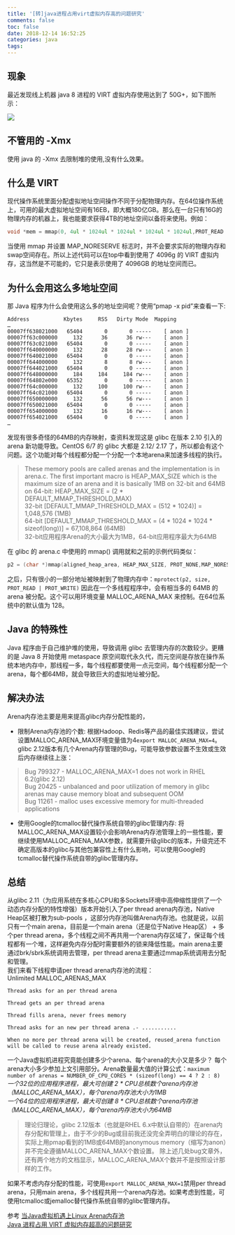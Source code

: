 ```yaml
---
title: '[转]java进程占用virt虚拟内存高的问题研究'
comments: false
toc: false
date: 2018-12-14 16:52:25
categories: java
tags:
---
```

## 现象
最近发现线上机器 java 8 进程的 VIRT 虚拟内存使用达到了 50G+，如下图所示：  

![](https://bp-1252402719.cos.ap-shanghai.myqcloud.com/java_virt1.png)

<!--more-->

## 不管用的 -Xmx
使用 java 的 -Xmx 去限制堆的使用,没有什么效果。

## 什么是 VIRT
现代操作系统里面分配虚拟地址空间操作不同于分配物理内存。在64位操作系统上，可用的最大虚拟地址空间有16EB，即大概180亿GB。那么在一台只有16G的物理内存的机器上，我也能要求获得4TB的地址空间以备将来使用。例如：
``` c
void *mem = mmap(0, 4ul * 1024ul * 1024ul * 1024ul * 1024ul,PROT_READ | PROT_WRITE, MAP_PRIVATE | MAP_ANONYMOUS | MAP_NORESERVE,-1, 0);
```
当使用 mmap 并设置 MAP_NORESERVE 标志时，并不会要求实际的物理内存和swap空间存在。所以上述代码可以在top中看到使用了 4096g 的 VIRT 虚拟内存，这当然是不可能的，它只是表示使用了 4096GB 的地址空间而已。

## 为什么会用这么多地址空间
那 Java 程序为什么会使用这么多的地址空间呢？使用“pmap -x pid”来查看一下:
```
Address           Kbytes     RSS   Dirty Mode  Mapping
…
00007ff638021000   65404       0       0 -----    [ anon ]
00007ff63c000000     132      36      36 rw---    [ anon ]
00007ff63c021000   65404       0       0 -----    [ anon ]
00007ff640000000     132      28      28 rw---    [ anon ]
00007ff640021000   65404       0       0 -----    [ anon ]
00007ff644000000     132       8       8 rw---    [ anon ]
00007ff644021000   65404       0       0 -----    [ anon ]
00007ff648000000     184     184     184 rw---    [ anon ]
00007ff64802e000   65352       0       0 -----    [ anon ]
00007ff64c000000     132     100     100 rw---    [ anon ]
00007ff64c021000   65404       0       0 -----    [ anon ]
00007ff650000000     132      56      56 rw---    [ anon ]
00007ff650021000   65404       0       0 -----    [ anon ]
00007ff654000000     132      16      16 rw---    [ anon ]
00007ff654021000   65404       0       0 -----    [ anon ]
…
```
发现有很多奇怪的64MB的内存映射，查资料发现这是 glibc 在版本 2.10 引入的 arena 新功能导致。CentOS 6/7 的 glibc 大都是 2.12/ 2.17 了，所以都会有这个问题。这个功能对每个线程都分配一个分配一个本地arena来加速多线程的执行。
> These memory pools are called arenas and the implementation is in arena.c. The first important macro is HEAP_MAX_SIZE which is the maximum size of an arena and it is basically 1MB on 32-bit and 64MB on 64-bit:
HEAP_MAX_SIZE = (2 * DEFAULT_MMAP_THRESHOLD_MAX)  
32-bit [DEFAULT_MMAP_THRESHOLD_MAX = (512 * 1024)] = 1,048,576 (1MB)  
64-bit [DEFAULT_MMAP_THRESHOLD_MAX = (4 * 1024 * 1024 * sizeof(long))] = 67,108,864 (64MB)  
32-bit应用程序Arena的大小最大为1MB，64-bit应用程序最大为64MB

在 glibc 的 arena.c 中使用的 mmap() 调用就和之前的示例代码类似：
``` c
p2 = (char *)mmap(aligned_heap_area, HEAP_MAX_SIZE, PROT_NONE,MAP_NORESERVE | MAP_ANONYMOUS | MAP_PRIVATE, -1, 0)
```
之后，只有很小的一部分地址被映射到了物理内存中：`mprotect(p2, size, PROT_READ | PROT_WRITE)`
因此在一个多线程程序中，会有相当多的 64MB 的 arena 被分配。这个可以用环境变量 MALLOC_ARENA_MAX 来控制。在64位系统中的默认值为 128。

## Java 的特殊性
Java 程序由于自己维护堆的使用，导致调用 glibc 去管理内存的次数较少。更糟的是 Java 8 开始使用 metaspace 原空间取代永久代，而元空间是存放在操作系统本地内存中，那线程一多，每个线程都要使用一点元空间，每个线程都分配一个 arena，每个都64MB，就会导致巨大的虚拟地址被分配。

## 解决办法
Arena内存池主要是用来提高glibc内存分配性能的，
* 限制Arena内存池的个数:
根据Hadoop、Redis等产品的最佳实践建议，尝试设置MALLOC_ARENA_MAX环境变量值为4`export MALLOC_ARENA_MAX=4`。  
glibc 2.12版本有几个Arena内存管理的Bug，可能导致参数设置不生效或生效后内存继续往上涨：
> Bug 799327 - MALLOC_ARENA_MAX=1 does not work in RHEL 6.2(glibc 2.12)  
Bug 20425 - unbalanced and poor utilization of memory in glibc arenas may cause memory bloat and subsequent OOM  
Bug 11261 - malloc uses excessive memory for multi-threaded applications  

* 使用Google的tcmalloc替代操作系统自带的glibc管理内存:
将MALLOC_ARENA_MAX设置较小会影响Arena内存池管理上的一些性能，要继续使用MALLOC_ARENA_MAX参数，就需要升级glibc的版本，升级完还不确定高版本的glibc与其他包兼容性上有什么影响，可以使用Google的tcmalloc替代操作系统自带的glibc管理内存。

## 总结
从glibc 2.11（为应用系统在多核心CPU和多Sockets环境中高伸缩性提供了一个动态内存分配的特性增强）版本开始引入了per thread arena内存池，Native Heap区被打散为sub-pools ，这部分内存池叫做Arena内存池。也就是说，以前只有一个main arena，目前是一个main arena（还是位于Native Heap区） + 多个per thread arena，多个线程之间不再共用一个arena内存区域了，保证每个线程都有一个堆，这样避免内存分配时需要额外的锁来降低性能。main arena主要通过brk/sbrk系统调用去管理，per thread arena主要通过mmap系统调用去分配和管理。  
我们来看下线程申请per thread arena内存池的流程：  
Unlimited MALLOC_ARENAS_MAX
```
Thread asks for an per thread arena

Thread gets an per thread arena

Thread fills arena, never frees memory

Thread asks for an new per thread arena .- ...........

When no more per thread arena will be created, reused_arena function will be called to reuse arena already existed.
```
一个Java虚拟机进程究竟能创建多少个arena、每个arena的大小又是多少？
每个arena大小多少参加上文引用部分。Arena数量最大值的计算公式：`maximum number of arenas = NUMBER_OF_CPU_CORES * (sizeof(long) == 4 ? 2 : 8)`  
*一个32位的应用程序进程，最大可创建 2 * CPU总核数个arena内存池（MALLOC_ARENA_MAX），每个arena内存池大小为1MB*  
*一个64位的应用程序进程，最大可创建 8 * CPU总核数个arena内存池（MALLOC_ARENA_MAX），每个arena内存池大小为64MB*  
> 理论归理论，glibc 2.12版本（也就是RHEL 6.x中默认自带的）在arena内存分配和管理上，由于不少的Bug或目前我还没完全弄明白的理论的存在，实际上用pmap看到的1MB或64MB的anonymous memory（缩写为anon）并不完全遵循MALLOC_ARENA_MAX个数设置。
除上述几处bug文章外，还有两个地方的文档显示，MALLOC_ARENA_MAX个数并不是按照设计那样的工作。

如果不考虑内存分配的性能，可使用`export MALLOC_ARENA_MAX=1`禁用per thread arena，只用main arena，多个线程共用一个arena内存池。如果考虑到性能，可使用tcmalloc或jemalloc替代操作系统自带的glibc管理内存。

参考
[当Java虚拟机遇上Linux Arena内存池](https://blog.csdn.net/qq_36510261/article/details/78392409)  
[Java 进程占用 VIRT 虚拟内存超高的问题研究](https://www.cnblogs.com/seasonsluo/p/java_virt.html)
